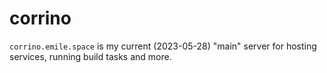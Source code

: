 # corrino

`corrino.emile.space` is my current (2023-05-28) "main" server for hosting
services, running build tasks and more.
